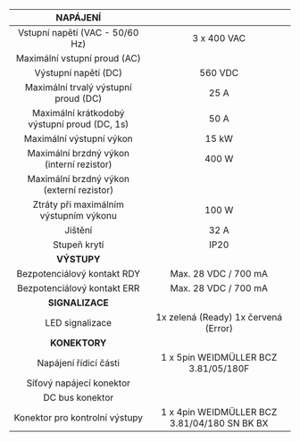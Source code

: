 | **NAPÁJENÍ** |   |
| :---: | :---: |
| Vstupní napětí (VAC - 50/60 Hz)  | 3 x 400 VAC |
| Maximální vstupní proud (AC)  |   |
| Výstupní napětí (DC)  | 560 VDC |
| Maximální trvalý výstupní proud (DC)  | 25 A |
| Maximální krátkodobý výstupní proud (DC, 1s)  | 50 A |
| Maximální výstupní výkon  | 15 kW |
| Maximální brzdný výkon (interní rezistor)  | 400 W |
| Maximální brzdný výkon (externí rezistor)  |   |
| Ztráty při maximálním výstupním výkonu  | 100 W |
| Jištění  | 32 A |
| Stupeň krytí | IP20 |
| **VÝSTUPY** |   |
| Bezpotenciálový kontakt RDY | Max. 28 VDC / 700 mA |
| Bezpotenciálový kontakt ERR | Max. 28 VDC / 700 mA |
| **SIGNALIZACE** |   |
| LED signalizace | 1x zelená (Ready)  1x červená (Error) |
| **KONEKTORY** |   |
| Napájení řídicí části | 1 x 5pin WEIDMÜLLER BCZ 3.81/05/180F |
| Síťový napájecí konektor |   |
| DC bus konektor |   |
| Konektor pro kontrolní výstupy | 1 x 4pin WEIDMÜLLER BCZ 3.81/04/180 SN BK BX |

